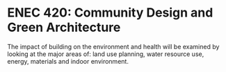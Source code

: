 # ENEC 420: Community Design and Green Architecture

The impact of building on the environment and health will be examined by looking at the major areas of: land use planning, water resource use, energy, materials and indoor environment.